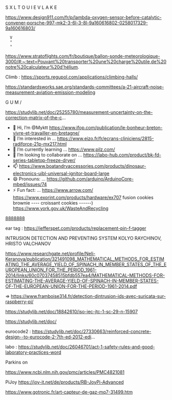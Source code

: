 S X L T O U I              E
                           V
                           L
                           A
                           K
                           E

https://www.design911.com/fr/p/lambda-oxygen-sensor-before-catalytic-convener-porsche-997-mk2-3-6l-3-8l-9a160616802-0258017329-9a160616803/

      V
      °
      °



https://www.stratoflights.com/fr/boutique/ballon-sonde-meteorologique-3000/#:~:text=Pouvant%20transporter%20une%20charge%20utile,de%20notre%20calculateur%20d'hélium.


Climb : https://sports.regupol.com/applications/climbing-halls/




https://standardsworks.sae.org/standards-committees/a-21-aircraft-noise-measurement-aviation-emission-modeling


G U M  /

https://studylib.net/doc/25255780/measurement-uncertainty-on-the-correction-matrix-of-the-c...




- 👋 Hi, I’m @Myktt                        https://www.ifop.com/publication/le-bonheur-breton-vivre-et-travailler-en-bretagne/
- 👀 I’m interested in ...       https://www.eizo.fr/fr/ecrans-cliniciens/2815-radiforce-21p-mx217.html
- 🌱 I’m currently learning ...  https://www.pilz.com/
- 💞️ I’m looking to collaborate on ...  https://labo-hub.com/product/bk-fd-series-tabletop-freeze-dryer/
- 📫     https://www.boatandrvaccessories.com/products/dinosaur-electronics-uibl-universal-ignitor-board-large    
- 😄 Pronouns: ...  https://github.com/arduino/ArduinoCore-mbed/issues/74
- ⚡ Fun fact: ...    https://www.arrow.com/
https://www.exorint.com/products/hardware/ex707
fusion cookies brownie ---- croissant cookies   ------)        https://www.york.gov.uk/WasteAndRecycling

<!---
Myktt/Myktt is a ✨ special ✨ repository because its `README.md` (this file) appears on your GitHub profile.
You can click the Preview link to take a look at your changes.
--->




[8888888  ](https://www.fiasct.com/documentacion/INTERINSULAR_MONTAÑA_2021_08.pdf)           


ear tag :  https://jefferspet.com/products/replacement-pin-f-tagger




INTRUSION DETECTION AND PREVENTING SYSTEM
KOLYO RAYCHINOV, HRISTO VALCHANOV

https://www.researchgate.net/profile/Neli-Keranova/publication/321491098_MATHEMATICAL_METHODS_FOR_ESTIMATING_THE_AVERAGE_YIELD_OF_SPINACH_IN_MEMBER_STATES_OF_THE_EUROPEAN_UNION_FOR_THE_PERIOD_1961-2014/links/60c07037458515bfdb557ea4/MATHEMATICAL-METHODS-FOR-ESTIMATING-THE-AVERAGE-YIELD-OF-SPINACH-IN-MEMBER-STATES-OF-THE-EUROPEAN-UNION-FOR-THE-PERIOD-1961-2014.pdf


=>   https://www.framboise314.fr/detection-dintrusion-ids-avec-suricata-sur-raspberry-pi/




https://studylib.net/doc/18842610/iso-iec-jtc-1-sc-29-n-15907

https://studylib.net/doc/

eurocode2 :  https://studylib.net/doc/27330663/reinforced-concrete-design--to-eurocode-2-7th-ed-2012-edi... 

labo  : https://studylib.net/doc/26046701/act-1-safety-rules-and-good-laboratory-practices-word









Parkins on

https://www.ncbi.nlm.nih.gov/pmc/articles/PMC4821081

PiJoy
https://joy-it.net/de/products/RB-JoyPi-Advanced


https://www.gotronic.fr/art-capteur-de-gaz-mq7-31499.htm








